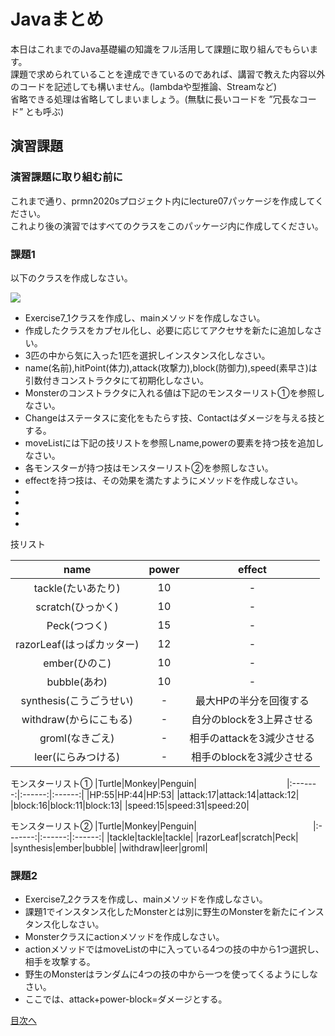 # Javaまとめ

本日はこれまでのJava基礎編の知識をフル活用して課題に取り組んでもらいます。  
課題で求められていることを達成できているのであれば、講習で教えた内容以外のコードを記述しても構いません。(lambdaや型推論、Streamなど)  
省略できる処理は省略してしまいましょう。(無駄に長いコードを ”冗長なコード” とも呼ぶ)  


## 演習課題

### 演習課題に取り組む前に

これまで通り、prmn2020sプロジェクト内にlecture07パッケージを作成してください。  
これより後の演習ではすべてのクラスをこのパッケージ内に作成してください。  

### 課題1

以下のクラスを作成しなさい。

![](http://www.plantuml.com/plantuml/png/ROzDQiCm48NtSueXgvPQeOMkJ2X9kscXWK1ECB47MyGQ6McSG7yWT-r5QXdRX58XYVSUGj-RTLGAsha6uj5AIu4S5Wt5k54Dzj0flnLUzlQ3yHvWwoKg1yJ5mmBHcs2hMasoo-NZ0hV-n9WZ_bmkyuOXN7sPqf_5u4jDKl7Vq8jIeP3M0CS9z0beX1pdUmrMgjxLLdVUYkRzwIsfKd4SpQ7niuujSpbgrzFURTGyNQl4VWB0kn5oSmN8Q1fx2bvtwPDiCtEovucIpOnRWE-hxYV-ftZhpno6GkdncgNiNFCB)

* Exercise7_1クラスを作成し、mainメソッドを作成しなさい。  
* 作成したクラスをカプセル化し、必要に応じてアクセサを新たに追加しなさい。     
* 3匹の中から気に入った1匹を選択しインスタンス化しなさい。  
* name(名前),hitPoint(体力),attack(攻撃力),block(防御力),speed(素早さ)は引数付きコンストラクタにて初期化しなさい。  
* Monsterのコンストラクタに入れる値は下記のモンスターリスト①を参照しなさい。  
* Changeはステータスに変化をもたらす技、Contactはダメージを与える技とする。  
* moveListには下記の技リストを参照しname,powerの要素を持つ技を追加しなさい。 
* 各モンスターが持つ技はモンスターリスト②を参照しなさい。
* effectを持つ技は、その効果を満たすようにメソッドを作成しなさい。  
* 
* 
* 
* 

技リスト  

|name|power|effect|
|:-------:|:------:|:------:|
|tackle(たいあたり)|10|-|
|scratch(ひっかく)|10|-|
|Peck(つつく)|15|-|
|razorLeaf(はっぱカッター)|12|-|
|ember(ひのこ)|10|-|
|bubble(あわ)|10|-|
|synthesis(こうごうせい)|-|最大HPの半分を回復する|
|withdraw(からにこもる)|-|自分のblockを3上昇させる|
|groml(なきごえ)|-|相手のattackを3減少させる|
|leer(にらみつける)|-|相手のblockを3減少させる|

モンスターリスト①
|Turtle|Monkey|Penguin|　　　　　　　　　　
|:-------:|:------:|:------:|
|HP:55|HP:44|HP:53|
|attack:17|attack:14|attack:12|
|block:16|block:11|block:13|
|speed:15|speed:31|speed:20|

モンスターリスト②
|Turtle|Monkey|Penguin|　　　　　　　　　　　　　
|:-------:|:------:|:------:|
|tackle|tackle|tackle|
|razorLeaf|scratch|Peck|
|synthesis|ember|bubble|
|withdraw|leer|groml|
  
  
### 課題2

* Exercise7_2クラスを作成し、mainメソッドを作成しなさい。  
* 課題1でインスタンス化したMonsterとは別に野生のMonsterを新たにインスタンス化しなさい。  
* Monsterクラスにactionメソッドを作成しなさい。  
* actionメソッドではmoveListの中に入っている4つの技の中から1つ選択し、相手を攻撃する。  
* 野生のMonsterはランダムに4つの技の中から一つを使ってくるようにしなさい。
* ここでは、attack+power-block=ダメージとする。  

[目次へ](../README.md)
